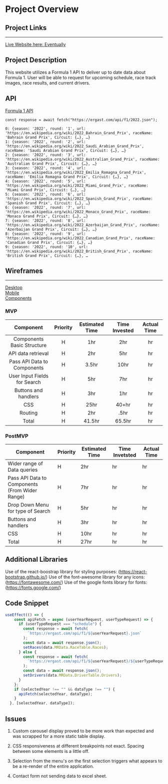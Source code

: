# Project Overview



## Project Links
------

[Live Website here: Eventually](https://ethan-averbukh.github.io/Formula_1/)  




## Project Description

This website utilizes a Formula 1 API to deliver up to date data about Formula 1. User will be able to request for upcoming schedule, race track images, race results, and current drivers.

## API

[Formula 1 API](http://ergast.com/mrd/)



```
const response = await fetch("https://ergast.com/api/f1/2022.json");  

0: {season: '2022', round: '1', url: 'https://en.wikipedia.org/wiki/2022_Bahrain_Grand_Prix', raceName: 'Bahrain Grand Prix', Circuit: {…}, …}
1: {season: '2022', round: '2', url: 'https://en.wikipedia.org/wiki/2022_Saudi_Arabian_Grand_Prix', raceName: 'Saudi Arabian Grand Prix', Circuit: {…}, …}
2: {season: '2022', round: '3', url: 'https://en.wikipedia.org/wiki/2022_Australian_Grand_Prix', raceName: 'Australian Grand Prix', Circuit: {…}, …}
3: {season: '2022', round: '4', url: 'https://en.wikipedia.org/wiki/2022_Emilia_Romagna_Grand_Prix', raceName: 'Emilia Romagna Grand Prix', Circuit: {…}, …}
4: {season: '2022', round: '5', url: 'https://en.wikipedia.org/wiki/2022_Miami_Grand_Prix', raceName: 'Miami Grand Prix', Circuit: {…}, …}
5: {season: '2022', round: '6', url: 'https://en.wikipedia.org/wiki/2022_Spanish_Grand_Prix', raceName: 'Spanish Grand Prix', Circuit: {…}, …}
6: {season: '2022', round: '7', url: 'https://en.wikipedia.org/wiki/2022_Monaco_Grand_Prix', raceName: 'Monaco Grand Prix', Circuit: {…}, …}
7: {season: '2022', round: '8', url: 'https://en.wikipedia.org/wiki/2022_Azerbaijan_Grand_Prix', raceName: 'Azerbaijan Grand Prix', Circuit: {…}, …}
8: {season: '2022', round: '9', url: 'https://en.wikipedia.org/wiki/2022_Canadian_Grand_Prix', raceName: 'Canadian Grand Prix', Circuit: {…}, …}
9: {season: '2022', round: '10', url: 'https://en.wikipedia.org/wiki/2022_British_Grand_Prix', raceName: 'British Grand Prix', Circuit: {…}, …

```


## Wireframes

------
[Desktop](https://imgur.com/7D12ZMW)  
[Mobile](https://imgur.com/F89h5gl)  
[Components](https://imgur.com/ytDeE3s)  



### MVP


| Component                    | Priority | Estimated Time | Time Invested | Actual Time |
|:------------------------------:|:----------:|:----------------:|:----------------:|:-------------:|
| Components Basic Structure   | H        | 1hr            | 2hr             | hr          |
| API data retrieval           | H        | 2hr            | 5hr             | hr          |
| Pass API Data to Components  | H        | 3.5hr          | 10hr             | hr          |
| User Input Fields for Search | H        | 5hr            | 7hr             | hr          |
|  Buttons and handlers        | H        | 3hr            | 1hr             | hr          |
| CSS                          | H        | 25hr           | 40+hr             | hr          |
| Routing                      | H        | 2hr            | .5hr             | hr          |
| Total                        | H        | 41.5hr         | 65.5hr             | hr          |



### PostMVP

| Component                         | Priority | Estimated Time | Time Invetsted | Actual Time |
|-----------------------------------|----------|----------------|----------------|-------------|
| Wider range of Data queries       | H        | 2hr            | hr             | hr          |
| Pass API Data to Components  (From Wider Range)       | H        | 7hr            | hr             | hr          |
| Drop Down Menu for type of Search | H        | 5hr            | hr             | hr          |
|  Buttons and handlers             | H        | 3hr            | hr             | hr          |
| CSS                               | H        | 10hr           | hr             | hr          |
| Total                             | H        | 27hr           | hr             | hr          |



## Additional Libraries

Use of the react-boostrap library for styling purposes:  (https://react-bootstrap.github.io/)
Use of the font-awesome library for any icons:  (https://fontawesome.com/)
Use of the google fonts library for fonts:  (https://fonts.google.com/)


## Code Snippet

```javascript
useEffect(() => {
    const apiFetch = async (userYearRequest, userTypeRequest) => {
      if (userTypeRequest === "schedule") {
        const response = await fetch(
          `https://ergast.com/api/f1/${userYearRequest}.json`
        );
        const data = await response.json();
        setRaces(data.MRData.RaceTable.Races);
      } else {
        const response = await fetch(
          `https://ergast.com/api/f1/${userYearRequest}/${userTypeRequest}.json`
        );
        const data = await response.json();
        setDrivers(data.MRData.DriverTable.Drivers);
      }
    };
    if (selectedYear !== "" && dataType !== "") {
      apiFetch(selectedYear, dataType);
    }
  }, [selectedYear, dataType]);
```

## Issues  

1) Custom carousel display proved to be more work than expected and was scrapped for a more static table display.  

2) CSS responsiveness at different breakpoints not exact. Spacing between some elements is a little off.

3) Selection from the menu's on the first selection triggers what appears to be a re-render of the entire application.

4) Contact form not sending data to excel sheet.